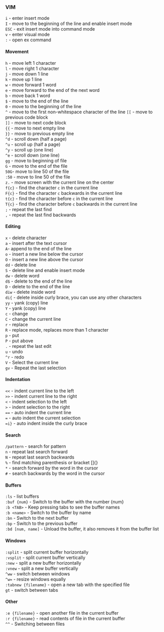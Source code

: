 ### VIM

`i` - enter insert mode  
`I` - move to the beginning of the line and enable insert mode  
`ESC` - exit insert mode into command mode  
`v` - enter visual mode  
`:` - open ex command  


#### Movement
`h` - move left 1 character  
`l` - move right 1 character  
`j` - move down 1 line  
`k` - move up 1 line  
`w` - move forward 1 word  
`e` - move forward to the end of the next word  
`b` - move back 1 word  
`$` - move to the end of the line  
`0` - move to the beginning of the line  
`^` - move to the first non-whitespace character of the line
`[[` - move to previous code block  
`]]` - move to next code block  
`{{` - move to next empty line  
`}}` - move to previous empty line  
`^d` - scroll down (half a page)  
`^u` - scroll up (half a page)  
`^y` - scroll up (one line)  
`^e` - scroll down (one line)  
`gg` - move to beginning of file  
`G` - move to the end of the file  
`50G`- move to line 50 of the file  
`:50` - move to line 50 of the file  
`z.` - move screen with the current line on the center  
`f{c}` - find the character `c` in the current line  
`F{c}` - find the character `c` backwards in the current line  
`t{c}` - find the character before `c` in the current line  
`T{c}` - find the character before `c` backwards in the current line  
`;` - repeat the last find  
`,` - repeat the last find backwards  


#### Editing
`x` - delete character  
`a` - insert after the text cursor  
`A`- append to the end of the line  
`o` - insert a new line below the cursor  
`O` - insert a new line above the cursor  
`dd` - delete line  
`S` - delete line and enable insert mode  
`dw` - delete word  
`d$` - delete to the end of the line  
`D` - delete to the end of the line  
`diw` - delete inside word  
`di{` - delete inside curly brace, you can use any other characters  
`yy` - yank (copy) line  
`Y` - yank (copy) line  
`c` - change  
`C` - change the current line  
`r` - replace  
`R` - replace mode, replaces more than 1 character  
`p` - put  
`P` - put above  
`.` - repeat the last edit  
`u` - undo  
`^r` - redo  
`V` - Select the current line  
`gv` - Repeat the last selection  


#### Indentation
`<<` - indent current line to the left  
`>>` - indent current line to the right  
`<` - indent selection to the left  
`>` - indent selection to the right  
`==` - auto indent the current line  
`=` - auto indent the current selection  
`=i}` - auto indent inside the curly brace  


#### Search
`/pattern` - search for pattern  
`n` - repeat last search forward  
`N` - repeat last search backwards  
`%` - find matching parenthesis or bracket []{}  
`*` - search forward by the word in the cursor  
`#` - search backwards by the word in the cursor  


#### Buffers
`:ls` - list buffers  
`:buf {num}` - Switch to the buffer with the number {num}  
`:b <TAB>` - Keep pressing tabs to see the buffer names  
`:b <name>` - Switch to the buffer by name  
`:bn` - Switch to the next buffer  
`:bp` - Switch to the previous buffer  
`:bd [num, name]` - Unload the buffer, it also removes it from the buffer list  


#### Windows
`:split` - split current buffer horizontally  
`:vsplit` - split current buffer vertically  
`:new` - split a new buffer horizontally  
`:vnew` - split a new buffer vertically  
`^ww` - switch between windows  
`^w=` - resize windows equally  
`:tabnew {filename}` - open a new tab with the specified file  
`gt` - switch between tabs  


#### Other
`:e {filename}` - open another file in the current buffer  
`:r {filename}` - read contents of file in the current buffer  
`^^` - Switching between files  
